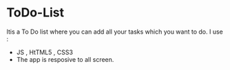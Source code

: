 # ToDo-List
Itis a To Do list where you can add all your tasks which you want to do.
 I use :
 - JS , HtTML5 , CSS3
 - The app is resposive to all screen.
